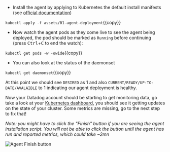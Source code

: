 * Install the agent by applying to Kubernetes the default install manifests
(see [official documentation](https://docs.datadoghq.com/agent/kubernetes/daemonset_setup/))

`kubectl apply -f assets/01-agent-deployment`{{copy}}
* Now watch the agent pods as they come live to see the agent being deployed,
  the pod should be marked as `Running` before continuing (press
<kbd>Ctrl</kbd>+<kbd>C</kbd> to end the watch):

`kubectl get pods -w -owide`{{copy}}
* You can also look at the status of the daemonset

`kubectl get daemonset`{{copy}}

At this point we should see `DESIRED` as 1 and also
`CURRENT/READY/UP-TO-DATE/AVALAIBLE` to 1 indicating our agent deployment is
healthy.

Now your Datadog account should be starting to get monitoring data, go take a
look at your [Kubernetes dashboard](https://app.datadoghq.com/screen/integration/86), you should see it
getting updates on the state of your cluster. Some metrics are missing, go to
the next step to fix that!


_Note: you might have to click the "Finish" button if you are seeing the agent
installation script. You will not be able to click the button until the agent has
run and reported metrics, which could take ~2mn_

![Agent Finish button](https://cl.ly/37017b1ed29c/Screenshot%2525202019-07-10%252520at%25252012.01.18.png)
